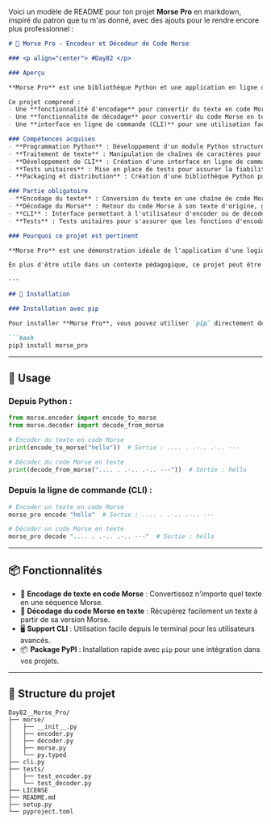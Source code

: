 Voici un modèle de README pour ton projet **Morse Pro** en markdown, inspiré du patron que tu m'as donné, avec des ajouts pour le rendre encore plus professionnel :

````markdown
# 📡 Morse Pro - Encodeur et Décodeur de Code Morse

### <p align="center"> #Day82 </p>

### Aperçu

**Morse Pro** est une bibliothèque Python et une application en ligne de commande permettant d'encoder et de décoder des messages en code Morse de manière simple et rapide. Que ce soit pour des applications de communication, des projets éducatifs, ou simplement pour découvrir le code Morse, **Morse Pro** fournit une solution pratique à travers Python ou directement depuis le terminal.

Ce projet comprend :
- Une **fonctionnalité d'encodage** pour convertir du texte en code Morse.
- Une **fonctionnalité de décodage** pour convertir du code Morse en texte lisible.
- Une **interface en ligne de commande (CLI)** pour une utilisation facile depuis le terminal.

### Compétences acquises
- **Programmation Python** : Développement d'un module Python structuré avec gestion de fichiers et modules.
- **Traitement de texte** : Manipulation de chaînes de caractères pour convertir entre texte et code Morse.
- **Développement de CLI** : Création d'une interface en ligne de commande pour une utilisation rapide.
- **Tests unitaires** : Mise en place de tests pour assurer la fiabilité du code (avec `unittest` ou `pytest`).
- **Packaging et distribution** : Création d'une bibliothèque Python publiée sur PyPI.

### Partie obligatoire
- **Encodage du texte** : Conversion du texte en une chaîne de code Morse, caractère par caractère.
- **Décodage du Morse** : Retour du code Morse à son texte d'origine, gestion des erreurs de formatage.
- **CLI** : Interface permettant à l'utilisateur d'encoder ou de décoder directement depuis le terminal.
- **Tests** : Tests unitaires pour s'assurer que les fonctions d'encodage et de décodage fonctionnent correctement.

### Pourquoi ce projet est pertinent

**Morse Pro** est une démonstration idéale de l'application d'une logique simple à un problème pratique, tout en offrant une extension vers un projet plus complexe de programmation Python. Ce projet combine des aspects fondamentaux du développement logiciel, comme la gestion de modules, l'interface CLI et la gestion des erreurs, ce qui en fait un excellent outil d'apprentissage.

En plus d'être utile dans un contexte pédagogique, ce projet peut être intégré dans divers systèmes de communication ou applications nécessitant une interface texte simplifiée. La gestion du code Morse, bien que vieille, reste un concept fondamental dans l'histoire des communications.

---

## 🔧 Installation

### Installation avec pip

Pour installer **Morse Pro**, vous pouvez utiliser `pip` directement depuis PyPI :

```bash
pip3 install morse_pro
````

---

## 🚀 Usage

### Depuis Python :

```python
from morse.encoder import encode_to_morse
from morse.decoder import decode_from_morse

# Encoder du texte en code Morse
print(encode_to_morse("hello"))  # Sortie : .... . .-.. .-.. ---

# Décoder du code Morse en texte
print(decode_from_morse(".... . .-.. .-.. ---"))  # Sortie : hello
```

### Depuis la ligne de commande (CLI) :

```bash
# Encoder un texte en code Morse
morse_pro encode "hello"  # Sortie : .... . .-.. .-.. ---

# Décoder un code Morse en texte
morse_pro decode ".... . .-.. .-.. ---"  # Sortie : hello
```

---

## 📦 Fonctionnalités

* 🔄 **Encodage de texte en code Morse** : Convertissez n'importe quel texte en une séquence Morse.
* 🔄 **Décodage du code Morse en texte** : Récupérez facilement un texte à partir de sa version Morse.
* 🖥️ **Support CLI** : Utilisation facile depuis le terminal pour les utilisateurs avancés.
* 📦 **Package PyPI** : Installation rapide avec `pip` pour une intégration dans vos projets.

---

## 📂 Structure du projet

```
Day82__Morse_Pro/
├── morse/
│   ├── __init__.py
│   ├── encoder.py
│   ├── decoder.py
│   ├── morse.py
│   └── py.typed
├── cli.py
├── tests/
│   ├── test_encoder.py
│   └── test_decoder.py
├── LICENSE
├── README.md
├── setup.py
└── pyproject.toml
```
